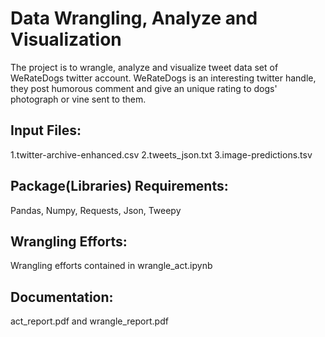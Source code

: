 # Data Wrangling, Analyze and Visualization
The project is to wrangle, analyze and visualize tweet data set of WeRateDogs twitter account. WeRateDogs is an interesting twitter handle, 
they post humorous comment and give an unique rating to dogs' photograph or vine sent to them. 
## Input Files:
1.twitter-archive-enhanced.csv
2.tweets_json.txt
3.image-predictions.tsv
## Package(Libraries) Requirements:
Pandas, Numpy, Requests, Json, Tweepy
## Wrangling Efforts:
Wrangling efforts contained in wrangle_act.ipynb
## Documentation:
act_report.pdf and wrangle_report.pdf
